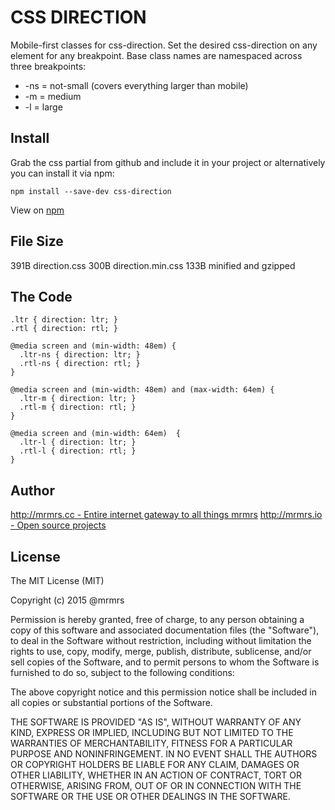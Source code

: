 # CSS DIRECTION

  Mobile-first classes for css-direction.
  Set the desired css-direction on any element for any breakpoint.
  Base class names are namespaced across three breakpoints:

*  -ns = not-small (covers everything larger than mobile)
*  -m  = medium
*  -l  = large

## Install
Grab the css partial from github and include it in your project or alternatively
you can install it via npm:
```
npm install --save-dev css-direction
```
View on [npm](https://www.npmjs.org/package/css-direction)


## File Size

391B direction.css
300B direction.min.css
133B minified and gzipped

## The Code
```
.ltr { direction: ltr; }
.rtl { direction: rtl; }

@media screen and (min-width: 48em) {
  .ltr-ns { direction: ltr; }
  .rtl-ns { direction: rtl; }
}

@media screen and (min-width: 48em) and (max-width: 64em) {
  .ltr-m { direction: ltr; }
  .rtl-m { direction: rtl; }
}

@media screen and (min-width: 64em)  {
  .ltr-l { direction: ltr; }
  .rtl-l { direction: rtl; }
}

```

## Author

[http://mrmrs.cc - Entire internet gateway to all things mrmrs](http://mrmrs.cc)
[http://mrmrs.io - Open source projects](http://mrmrs.io)

## License

The MIT License (MIT)

Copyright (c) 2015 @mrmrs

Permission is hereby granted, free of charge, to any person obtaining a copy
of this software and associated documentation files (the "Software"), to deal
in the Software without restriction, including without limitation the rights
to use, copy, modify, merge, publish, distribute, sublicense, and/or sell
copies of the Software, and to permit persons to whom the Software is
furnished to do so, subject to the following conditions:

The above copyright notice and this permission notice shall be included in
all copies or substantial portions of the Software.

THE SOFTWARE IS PROVIDED "AS IS", WITHOUT WARRANTY OF ANY KIND, EXPRESS OR
IMPLIED, INCLUDING BUT NOT LIMITED TO THE WARRANTIES OF MERCHANTABILITY,
FITNESS FOR A PARTICULAR PURPOSE AND NONINFRINGEMENT. IN NO EVENT SHALL THE
AUTHORS OR COPYRIGHT HOLDERS BE LIABLE FOR ANY CLAIM, DAMAGES OR OTHER
LIABILITY, WHETHER IN AN ACTION OF CONTRACT, TORT OR OTHERWISE, ARISING FROM,
OUT OF OR IN CONNECTION WITH THE SOFTWARE OR THE USE OR OTHER DEALINGS IN
THE SOFTWARE.

